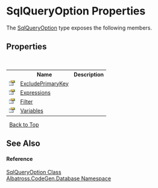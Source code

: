 # SqlQueryOption Properties
 

The <a href="922949C4">SqlQueryOption</a> type exposes the following members.


## Properties
&nbsp;<table><tr><th></th><th>Name</th><th>Description</th></tr><tr><td>![Public property](media/pubproperty.gif "Public property")</td><td><a href="7D52FE44">ExcludePrimaryKey</a></td><td /></tr><tr><td>![Public property](media/pubproperty.gif "Public property")</td><td><a href="8AC93119">Expressions</a></td><td /></tr><tr><td>![Public property](media/pubproperty.gif "Public property")</td><td><a href="B986F5BA">Filter</a></td><td /></tr><tr><td>![Public property](media/pubproperty.gif "Public property")</td><td><a href="A9A16DB2">Variables</a></td><td /></tr></table>&nbsp;
<a href="#sqlqueryoption-properties">Back to Top</a>

## See Also


#### Reference
<a href="922949C4">SqlQueryOption Class</a><br /><a href="E11F5D98">Albatross.CodeGen.Database Namespace</a><br />